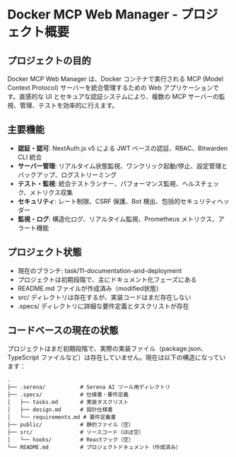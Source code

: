 # Docker MCP Web Manager - プロジェクト概要

## プロジェクトの目的
Docker MCP Web Manager は、Docker コンテナで実行される MCP (Model Context Protocol) サーバーを統合管理するための Web アプリケーションです。直感的な UI とセキュアな認証システムにより、複数の MCP サーバーの監視、管理、テストを効率的に行えます。

## 主要機能
- **認証・認可**: NextAuth.js v5 による JWT ベースの認証、RBAC、Bitwarden CLI 統合
- **サーバー管理**: リアルタイム状態監視、ワンクリック起動/停止、設定管理とバックアップ、ログストリーミング
- **テスト・監視**: 統合テストランナー、パフォーマンス監視、ヘルスチェック、メトリクス収集
- **セキュリティ**: レート制限、CSRF 保護、Bot 検出、包括的セキュリティヘッダー
- **監視・ログ**: 構造化ログ、リアルタイム監視、Prometheus メトリクス、アラート機能

## プロジェクト状態
- 現在のブランチ: task/11-documentation-and-deployment
- プロジェクトは初期段階で、主にドキュメント化フェーズにある
- README.md ファイルが作成済み（modified状態）
- src/ ディレクトリは存在するが、実装コードはまだ存在しない
- .specs/ ディレクトリに詳細な要件定義とタスクリストが存在

## コードベースの現在の状態
プロジェクトはまだ初期段階で、実際の実装ファイル（package.json、TypeScript ファイルなど）は存在していません。現在は以下の構造になっています：

```
.
├── .serena/           # Serena AI ツール用ディレクトリ
├── .specs/            # 仕様書・要件定義
│   ├── tasks.md       # 実装タスクリスト
│   ├── design.md      # 設計仕様書
│   └── requirements.md # 要件定義書
├── public/            # 静的ファイル（空）
├── src/               # ソースコード（ほぼ空）
│   └── hooks/         # Reactフック（空）
└── README.md          # プロジェクトドキュメント（作成済み）
```